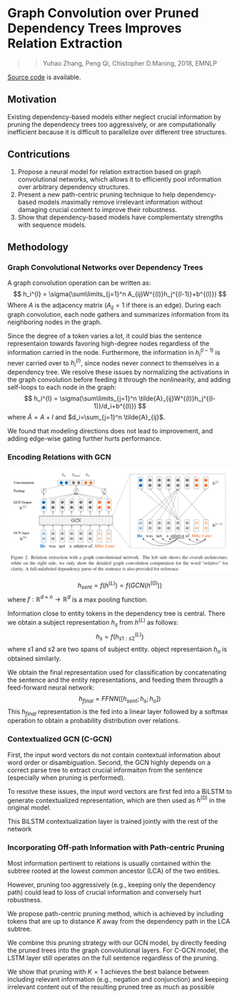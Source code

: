 # Graph Convolution over Pruned Dependency Trees Improves Relation Extraction

>> Yuhao Zhang, Peng Qi, Chistopher D.Maning, 2018, EMNLP

[Source code](https://github.com/qipeng/gcn-over-pruned-trees) is available.

## Motivation

Existing dependency-based models either neglect crucial information by pruning the dependency trees too aggressively, or are computationally inefficient because it is difficult to parallelize over different tree structures.

## Contricutions

1. Propose a neural model for relation extraction based on graph convolutional networks, which allows it to efficiently pool information over arbitrary dependency structures.
2. Present a new path-centric pruning technique to help dependency-based models maximally remove irrelevant information without damaging crucial content to improve their robustness.
3. Show that dependency-based models have complementaty strengths with sequence models.

## Methodology

### Graph Convolutional Networks over Dependency Trees

A graph convolution operation can be written as:
$$
h_i^{l} = \sigma(\sum\limits_{j=1}^n A_{ij}W^{(l)}h_j^{(l-1)}+b^{(l)})
$$
Where $A$ is the adjacency matrix ($A_{ij}=1$ if there is an edge). During each graph convolution, each node gathers and summarizes information from its neighboring nodes in the graph.

Since the degree of a token varies a lot, it could bias the sentence representaion towards favoring high-degree nodes regardless of the information carried in the node. Furthermore, the information in $h_i^{(l-1)}$ is never carried over to $h^{(l)}_i$, since nodes never connect to themselves in a dependency tree. We resolve these issues by normalizing the activations in the graph convolution before feeding it through the nonlinearity, and adding self-loops to each node in the graph:
$$
h_i^{l} = \sigma(\sum\limits_{j=1}^n \tilde{A}_{ij}W^{(l)}h_j^{(l-1)}/d_i+b^{(l)})
$$
where $\tilde{A}=A+I$ and $d_i=\sum_{j=1}^n \tilde{A}_{ij}$.

We found that modeling directions does not lead to improvement, and adding edge-wise gating further hurts performance.

### Encoding Relations with GCN

![](../Figs/re_graph_convolution.png)

$$
h_{sent} = f(h^{(L)}) = f(GCN(h^{(0)}))
$$
where $f:\mathbb{R}^{d\times n}\rightarrow \mathbb{R}^d$ is a max pooling function.

Information close to entity tokens in the dependency tree is central. There we obtain a subject representation $h_s$ from $h^{(L)}$ as follows:
$$
h_s=f(h_{s1:s2}^{(L)})
$$
where $s1$ and $s2$ are two spans of subject entity. object representaion $h_o$ is obtained similarly.

We obtain the final representation used for classification by concatenating the sentence and the entity representations, and feeding them througth a feed-forward neural network:
$$
h_{final}=FFNN([h_{sent};h_s;h_o])
$$
This $h_{final}$ representation is the fed into a linear layer followed by a softmax operation to obtain a probability distribution over relations.

### Contextualized GCN (C-GCN)

First, the input word vectors do not contain contextual information about word order or disambiguation. Second, the GCN highly depends on a correct parse tree to extract crucial informaiton from the sentence (especially when pruning is performed).

To resolve these issues, the input word vectors are first fed into a BiLSTM to generate contextualized representation, which are then used as $h^{(0)}$ in the original model.

This BiLSTM contextualization layer is trained jointly with the rest of the network

### Incorporating Off-path Information with Path-centric Pruning

Most information pertinent to relations is usually contained within the subtree rooted at the lowest common ancestor (LCA) of the two entities.

However, pruning too aggressively (e.g., keeping only the dependency path) could lead to loss of crucial information and conversely hurt robustness.

We propose path-centric pruning method, which is achieved by including tokens that are up to distance $K$ away from the dependency path in the LCA subtree.

We combine this pruning strategy with our GCN model, by directly feeding the pruned trees into the graph convolutional layers. For C-GCN model, the LSTM layer still operates on the full sentence regardless of the pruning.

We show that pruning with $K = 1$ achieves the best balance between including relevant information (e.g., negation and conjunction) and keeping irrelevant content out of the resulting pruned tree as much as possible